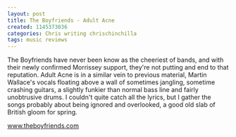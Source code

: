 ```yaml
---
layout: post
title: The Boyfriends - Adult Acne
created: 1145373036
categories: Chris writing chrischinchilla
tags: music reviews
---
```


The Boyfriends have never been know as the cheeriest of bands, and with their newly confirmed Morrissey support, they're not putting and end to that reputation. Adult Acne is in a similar vein to previous material, Martin Wallace's vocals floating above a wall of sometimes jangling, sometime crashing guitars, a slightly funkier than normal bass line and fairly unobtrusive drums. I couldn't quite catch all the lyrics, but I gather the songs probably about being ignored and overlooked, a good old slab of British gloom for spring.

<a href='https://www.theboyfriends.com' target='_blank'>www.theboyfriends.com</a>
